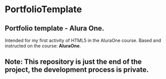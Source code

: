 # PortfolioTemplate
## Portfolio template - Alura One.

Intended for my first activity of HTML5 in the AluraOne course. Based and instructed on the course: __AluraOne__.

## __Note: This repository is just the end of the project, the development process is private.__
